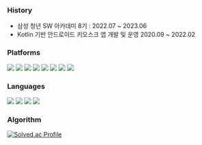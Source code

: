 <div>
 
   ### History
- 삼성 청년 SW 아카데미 8기 : 2022.07 ~ 2023.06
- Kotlin 기반 안드로이드 키오스크 앱 개발 및 운영 2020.09 ~ 2022.02
 
</div>


<div>
 
   ### Platforms
 <p>
  <img src="https://img.shields.io/badge/Kubernetes-3AAC89?style=flat&logo=k8s&logoColor=white"/>
  <img src="https://img.shields.io/badge/AWS-3AAC89?style=flat&logo=k8s&logoColor=white"/>
  <img src="https://img.shields.io/badge/GCP-3AAC89?style=flat&logo=k8s&logoColor=white"/>
  <img src="https://img.shields.io/badge/Spring-6DB33F?style=flat&logo=jQuery&logoColor=white" />
  <img src="https://img.shields.io/badge/SpringBoot-6DB33F?style=flat&logo=SpringBoot&logoColor=white" />
  <img src="https://img.shields.io/badge/Vue.js-4FC08D?style=flat&logo=Vue.js&logoColor=white">
  <img src="https://img.shields.io/badge/React-61DAFB?style=flat&logo=react&logoColor=white"> 
  <img src="https://img.shields.io/badge/Android-3DDC84?style=flat&logo=Android&logoColor=white"/>
 </p>
</div>


<div>
 
 ### Languages
 <p>
   <img src="https://img.shields.io/badge/Java-007396?style=flat&logo=Java&logoColor=white"/>
   <img src="https://img.shields.io/badge/Python-007396?style=flat&logo=Python&logoColor=white"/>
   <img src="https://img.shields.io/badge/Javascript-F7DF1E?style=flat&logo=javascript&logoColor=white">
   <img src="https://img.shields.io/badge/Kotlin-0095D5?style=flat&logo=Kotlin&logoColor=white"/> 
 </p>
</div>

<div>
 
  ### Algorithm
  [![Solved.ac Profile](http://mazassumnida.wtf/api/v2/generate_badge?boj=wlwlsus)](https://solved.ac/wlwlsus/)
</div>
